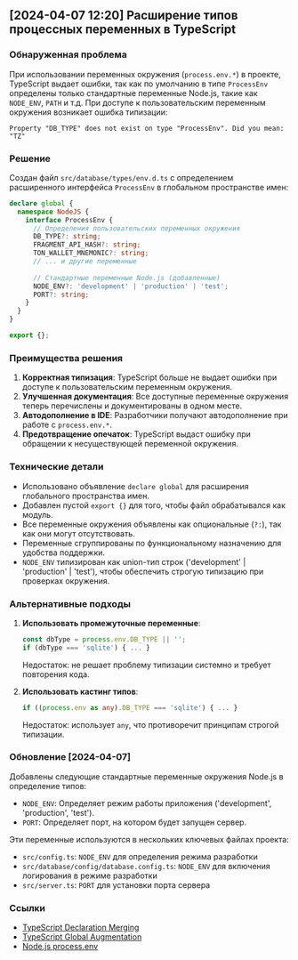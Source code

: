 ## [2024-04-07 12:20] Расширение типов процессных переменных в TypeScript

### Обнаруженная проблема
При использовании переменных окружения (`process.env.*`) в проекте, TypeScript выдает ошибки, так как по умолчанию в типе `ProcessEnv` определены только стандартные переменные Node.js, такие как `NODE_ENV`, `PATH` и т.д. При доступе к пользовательским переменным окружения возникает ошибка типизации:

```
Property "DB_TYPE" does not exist on type "ProcessEnv". Did you mean: "TZ"
```

### Решение
Создан файл `src/database/types/env.d.ts` с определением расширенного интерфейса `ProcessEnv` в глобальном пространстве имен:

```typescript
declare global {
  namespace NodeJS {
    interface ProcessEnv {
      // Определения пользовательских переменных окружения
      DB_TYPE?: string;
      FRAGMENT_API_HASH?: string;
      TON_WALLET_MNEMONIC?: string;
      // ... и другие переменные
      
      // Стандартные переменные Node.js (добавленные)
      NODE_ENV?: 'development' | 'production' | 'test';
      PORT?: string;
    }
  }
}

export {};
```

### Преимущества решения
1. **Корректная типизация**: TypeScript больше не выдает ошибки при доступе к пользовательским переменным окружения.
2. **Улучшенная документация**: Все доступные переменные окружения теперь перечислены и документированы в одном месте.
3. **Автодополнение в IDE**: Разработчики получают автодополнение при работе с `process.env.*`.
4. **Предотвращение опечаток**: TypeScript выдаст ошибку при обращении к несуществующей переменной окружения.

### Технические детали
- Использовано объявление `declare global` для расширения глобального пространства имен.
- Добавлен пустой `export {}` для того, чтобы файл обрабатывался как модуль.
- Все переменные окружения объявлены как опциональные (`?:`), так как они могут отсутствовать.
- Переменные сгруппированы по функциональному назначению для удобства поддержки.
- `NODE_ENV` типизирован как union-тип строк ('development' | 'production' | 'test'), чтобы обеспечить строгую типизацию при проверках окружения.

### Альтернативные подходы
1. **Использовать промежуточные переменные**:
   ```typescript
   const dbType = process.env.DB_TYPE || '';
   if (dbType === 'sqlite') { ... }
   ```
   
   Недостаток: не решает проблему типизации системно и требует повторения кода.

2. **Использовать кастинг типов**:
   ```typescript
   if ((process.env as any).DB_TYPE === 'sqlite') { ... }
   ```
   
   Недостаток: использует `any`, что противоречит принципам строгой типизации.

### Обновление [2024-04-07]
Добавлены следующие стандартные переменные окружения Node.js в определение типов:
- `NODE_ENV`: Определяет режим работы приложения ('development', 'production', 'test').
- `PORT`: Определяет порт, на котором будет запущен сервер.

Эти переменные используются в нескольких ключевых файлах проекта:
- `src/config.ts`: `NODE_ENV` для определения режима разработки
- `src/database/config/database.config.ts`: `NODE_ENV` для включения логирования в режиме разработки
- `src/server.ts`: `PORT` для установки порта сервера

### Ссылки
- [TypeScript Declaration Merging](https://www.typescriptlang.org/docs/handbook/declaration-merging.html)
- [TypeScript Global Augmentation](https://www.typescriptlang.org/docs/handbook/declaration-merging.html#global-augmentation)
- [Node.js process.env](https://nodejs.org/api/process.html#processenv) 